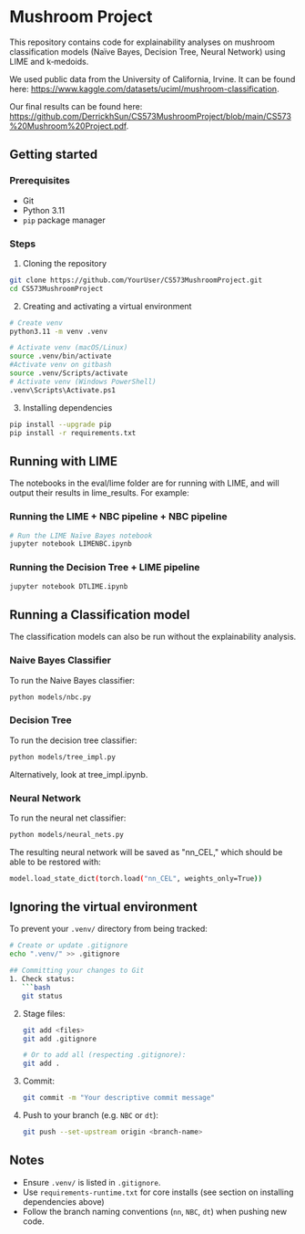 # Mushroom Project

This repository contains code for explainability analyses on mushroom classification models (Naïve Bayes, Decision Tree, Neural Network) using LIME and k‑medoids.

We used public data from the University of California, Irvine. It can be found here: https://www.kaggle.com/datasets/uciml/mushroom-classification.

Our final results can be found here: https://github.com/DerrickhSun/CS573MushroomProject/blob/main/CS573%20Mushroom%20Project.pdf.

## Getting started

### Prerequisites
- Git
- Python 3.11
- `pip` package manager

### Steps

1. Cloning the repository
```bash
git clone https://github.com/YourUser/CS573MushroomProject.git
cd CS573MushroomProject
```

2. Creating and activating a virtual environment
```bash
# Create venv
python3.11 -m venv .venv

# Activate venv (macOS/Linux)
source .venv/bin/activate
#Activate venv on gitbash
source .venv/Scripts/activate
# Activate venv (Windows PowerShell)
.venv\Scripts\Activate.ps1
```

3. Installing dependencies
```bash
pip install --upgrade pip
pip install -r requirements.txt
```

## Running with LIME
The notebooks in the eval/lime folder are for running with LIME, and will output their results in lime_results. For example:

### Running the LIME + NBC pipeline + NBC pipeline
```bash
# Run the LIME Naïve Bayes notebook
jupyter notebook LIMENBC.ipynb
```

### Running the Decision Tree + LIME pipeline
```bash
jupyter notebook DTLIME.ipynb
```

## Running a Classification model
The classification models can also be run without the explainability analysis.

### Naive Bayes Classifier
To run the Naive Bayes classifier:
```bash
python models/nbc.py
```

### Decision Tree
To run the decision tree classifier:
```bash
python models/tree_impl.py
```
Alternatively, look at tree_impl.ipynb.

### Neural Network
To run the neural net classifier:
```bash
python models/neural_nets.py
```
The resulting neural network will be saved as "nn_CEL," which should be able to be restored with:
```bash
model.load_state_dict(torch.load("nn_CEL", weights_only=True))
```

## Ignoring the virtual environment
To prevent your `.venv/` directory from being tracked:

```bash
# Create or update .gitignore
echo ".venv/" >> .gitignore

## Committing your changes to Git
1. Check status:
   ```bash
   git status
   ```
2. Stage files:
   ```bash
   git add <files>
   git add .gitignore

   # Or to add all (respecting .gitignore):
   git add .
   ```
3. Commit:
   ```bash
   git commit -m "Your descriptive commit message"
   ```
4. Push to your branch (e.g. `NBC` or `dt`):
   ```bash
   git push --set-upstream origin <branch-name>
   ```



## Notes
- Ensure `.venv/` is listed in `.gitignore`.
- Use `requirements-runtime.txt` for core installs (see section on installing dependencies above)
- Follow the branch naming conventions (`nn`, `NBC`, `dt`) when pushing new code.
